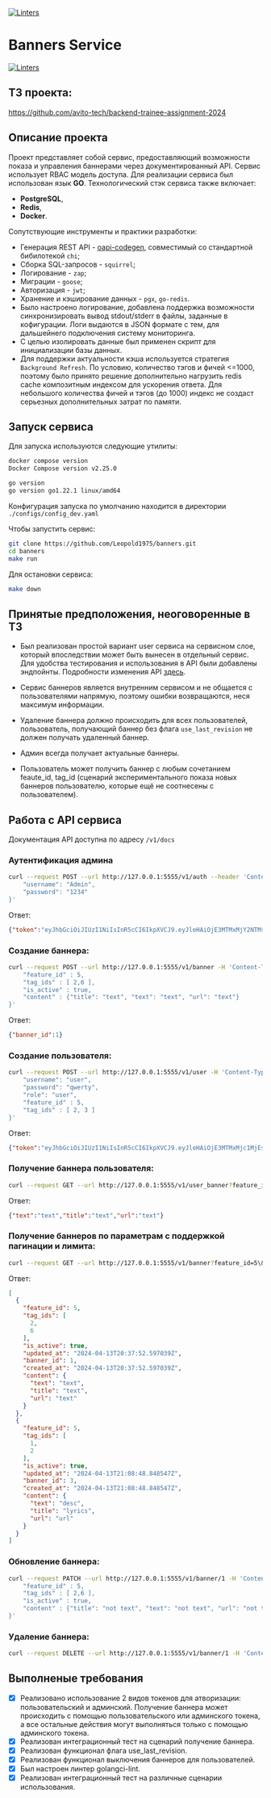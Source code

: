 [![Linters](https://github.com/Leopold1975/banners/actions/workflows/linters.yml/badge.svg)](https://github.com/Leopold1975/banners/actions/workflows/linters.yml)
# Banners Service
[![Linters](https://github.com/Leopold1975/banners/actions/workflows/linters.yml/badge.svg)](https://github.com/Leopold1975/banners/actions/workflows/linters.yml)

## ТЗ проекта:
https://github.com/avito-tech/backend-trainee-assignment-2024

## Описание проекта

Проект представляет собой сервис, предоставляющий возможности показа и управления баннерами через документированный API. Сервис использует RBAC модель доступа.
Для реализации сервиса был использован язык **GO**.
Технологический стэк сервиса также включает: 
- **PostgreSQL**,
- **Redis**,
- **Docker**.

Сопутствующие инструменты и практики разработки: 
- Генерация REST API - [oapi-codegen](https://github.com/deepmap/oapi-codegen), совместимый со стандартной бибилотекой `chi`;
- Сборка SQL-запросов - `squirrel`;
- Логирование - `zap`;
- Миграции - `goose`;
- Авторизация - `jwt`;
- Хранение и кэширование данных - `pgx`, `go-redis`.
- Было настроено логирование, добавлена поддержка возможности синхронизировать вывод stdout/stderr в файлы, заданные в кофигурации. Логи выдаются в JSON формате с тем, для дальшейнего подключения систему мониторинга. 
- С целью изолировать данные был применен скрипт для инициализации базы данных. 
- Для поддержки актуальности кэша используется стратегия `Background Refresh`.
По условию, количество тэгов и фичей <=1000, поэтому было принято решение дополнительно нагрузить redis cache композитным индексом для ускорения ответа. Для небольшого количества фичей и тэгов (до 1000) индекс не создаст серьезных дополнительных затрат по памяти.

## Запуск сервиса

Для запуска используются следующие утилиты:

```bash
docker compose version
Docker Compose version v2.25.0

go version
go version go1.22.1 linux/amd64
```

Конфигурация запуска по умолчанию находится в директории `./configs/config_dev.yaml`

Чтобы запустить сервис:
```bash
git clone https://github.com/Leopold1975/banners.git
cd banners
make run
```

Для остановки сервиса:
```bash
make down
```

## Принятые предположения, неоговоренные в ТЗ

- Был реализован простой вариант user сервиса на сервисном слое, который впоследствии может быть вынесен в отдельный сервис. Для удобства тестирования и использования в API были добавлены эндпойнты. Подробности изменения API [здесь](https://github.com/Leopold1975/banners/commit/3bc69d235d8819e03344eb7ff6dd6ad4536d11f2#:~:text=type%3A%20string-,/user%3A,-post%3A).

- Сервис баннеров является внутренним сервисом и не общается с пользователями напрямую, поэтому ошибки возвращаются, неся максимум информации.

- Удаление баннера должно происходить для всех пользователей, пользователь, получающий баннер без флага `use_last_revision` не должен получать удаленный баннер.

- Админ всегда получает актуальные баннеры.

- Пользователь может получить баннер с любым сочетанием feaute_id, tag_id (сценарий экспериментального показа новых баннеров пользователю, которые ещё не соотнесены с пользователем).

## Работа с API сервиса
Документация API доступна по адресу `/v1/docs`
### Аутентификация админа
```bash
curl --request POST --url http://127.0.0.1:5555/v1/auth --header 'Content-Type: application/json' --data '{
    "username": "Admin",
    "password": "1234"
}'
```
Ответ:
```json
{"token":"eyJhbGciOiJIUzI1NiIsInR5cCI6IkpXVCJ9.eyJleHAiOjE3MTMxMjY2NTMsInJvbGUiOiJhZG1pbiJ9.pF7RY9D4pFoRWe0BpF_-AbLERRDGGZLrCMzY6Sy79c8"}
```
### Создание баннера:
```bash
curl --request POST --url http://127.0.0.1:5555/v1/banner -H 'Content-Type: application/json' -H 'Token: eyJhbGciOiJIUzI1NiIsInR5cCI6IkpXVCJ9.eyJleHAiOjE3MTMxMjY2NTMsInJvbGUiOiJhZG1pbiJ9.pF7RY9D4pFoRWe0BpF_-AbLERRDGGZLrCMzY6Sy79c8' --data '{
    "feature_id" : 5,
    "tag_ids" : [ 2,6 ],
    "is_active" : true,
    "content" : {"title": "text", "text": "text", "url": "text"}
}' 

```
Ответ:
```json
{"banner_id":1}
```
### Создание пользователя:
```bash
curl --request POST --url http://127.0.0.1:5555/v1/user -H 'Content-Type: application/json' --data '{
    "username": "user",
    "password": "qwerty",
    "role": "user",
    "feature_id" : 5,
    "tag_ids" : [ 2, 3 ]
}'
```
Ответ:
```json
{"token":"eyJhbGciOiJIUzI1NiIsInR5cCI6IkpXVCJ9.eyJleHAiOjE3MTMxMjc1MjEsInJvbGUiOiJ1c2VyIn0.LLRV31xu1rzbl5ccBztai3dffsnXV5BucH6r42rOAfI"}
```
### Получение баннера пользователя:
```bash
curl --request GET --url http://127.0.0.1:5555/v1/user_banner?feature_id=5\&tag_id=2 -H 'Content-Type: application/json' -H 'Token: eyJhbGciOiJIUzI1NiIsInR5cCI6IkpXVCJ9.eyJleHAiOjE3MTMxMjc1MjEsInJvbGUiOiJ1c2VyIn0.LLRV31xu1rzbl5ccBztai3dffsnXV5BucH6r42rOAfI'
```
Ответ:
```json
{"text":"text","title":"text","url":"text"}
```
### Получение баннеров по параметрам с поддержкой пагинации и лимита:
```bash
curl --request GET --url http://127.0.0.1:5555/v1/banner?feature_id=5\&tag_id=2 -H 'Content-Type: application/json' -H 'Token: eyJhbGciOiJIUzI1NiIsInR5cCI6IkpXVCJ9.eyJleHAiOjE3MTMxMjY2NTMsInJvbGUiOiJhZG1pbiJ9.pF7RY9D4pFoRWe0BpF_-AbLERRDGGZLrCMzY6Sy79c8'
```
Ответ:
```json
[
  {
    "feature_id": 5,
    "tag_ids": [
      2,
      6
    ],
    "is_active": true,
    "updated_at": "2024-04-13T20:37:52.597039Z",
    "banner_id": 1,
    "created_at": "2024-04-13T20:37:52.597039Z",
    "content": {
      "text": "text",
      "title": "text",
      "url": "text"
    }
  },
  {
    "feature_id": 5,
    "tag_ids": [
      1,
      2
    ],
    "is_active": true,
    "updated_at": "2024-04-13T21:08:48.848547Z",
    "banner_id": 3,
    "created_at": "2024-04-13T21:08:48.848547Z",
    "content": {
      "text": "desc",
      "title": "lyrics",
      "url": "url"
    }
  }
]
```
### Обновление баннера:
```bash
curl --request PATCH --url http://127.0.0.1:5555/v1/banner/1 -H 'Content-Type: application/json' -H 'Token: eyJhbGciOiJIUzI1NiIsInR5cCI6IkpXVCJ9.eyJleHAiOjE3MTMxMjY2NTMsInJvbGUiOiJhZG1pbiJ9.pF7RY9D4pFoRWe0BpF_-AbLERRDGGZLrCMzY6Sy79c8' --data '{
    "feature_id" : 5,
    "tag_ids" : [ 2,6 ],
    "is_active" : true,
    "content" : {"title": "not text", "text": "not text", "url": "not text"}
}' 
```
### Удаление баннера:
```bash
curl --request DELETE --url http://127.0.0.1:5555/v1/banner/1 -H 'Content-Type: application/json' -H 'Token: eyJhbGciOiJIUzI1NiIsInR5cCI6IkpXVCJ9.eyJleHAiOjE3MTMxMjY2NTMsInJvbGUiOiJhZG1pbiJ9.pF7RY9D4pFoRWe0BpF_-AbLERRDGGZLrCMzY6Sy79c8'
```

## Выполненые требования
- [x] Реализовано использование 2 видов токенов для атворизации: пользовательский и админский. Получение баннера может происходить с помощью пользовательского или админского токена, а все остальные действия могут выполняться только с помощью админского токена. 
- [x] Реализован интеграционный тест на сценарий получение баннера.
- [x] Реализован функционал флага use_last_revision.
- [x] Реализован функционал выключения баннеров для пользователей.
- [x] Был настроен линтер golangci-lint.
- [x] Реализован интеграционный тест на различные сценарии использования.

